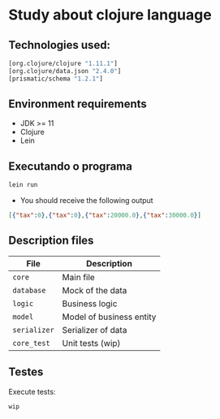 # Study about clojure language

## Technologies used:

```clojure
[org.clojure/clojure "1.11.1"]
[org.clojure/data.json "2.4.0"]
[prismatic/schema "1.2.1"]
```

## Environment requirements

* JDK >= 11
* Clojure
* Lein

## Executando o programa

```bash
lein run
```
- You should receive the following output
```json
[{"tax":0},{"tax":0},{"tax":20000.0},{"tax":30000.0}]
```
## Description files

| File             | Description              |
|------------------|--------------------------| 
| `core`           | Main file                |
| `database`       | Mock of the data         |
| `logic`          | Business logic           |
| `model`          | Model of business entity |
| `serializer`     | Serializer of data       |
| `core_test`      | Unit tests (wip)         |

## Testes

Execute tests:
```
wip
```